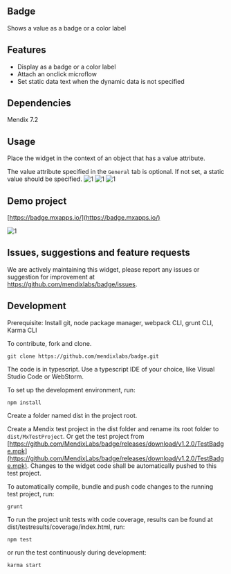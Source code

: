 ## Badge

Shows a value as a badge or a color label

## Features

 * Display as a badge or a color label
 * Attach an onclick microflow
 * Set static data text when the dynamic data is not specified

## Dependencies

Mendix 7.2

## Usage
Place the widget in the context of an object that has a value attribute.

The value attribute specified in the `General` tab is optional. If not set, a static value should be specified.
![1](https://raw.githubusercontent.com/mendixlabs/badge/v1.2.0/assets/General.png)
![1](https://raw.githubusercontent.com/mendixlabs/badge/v1.2.0/assets/Display.png)
![1](https://raw.githubusercontent.com/mendixlabs/badge/v1.2.0/assets/Events.png)

## Demo project

[https://badge.mxapps.io/](https://badge.mxapps.io/)

![1](https://raw.githubusercontent.com/mendixlabs/badge/v1.2.0/assets/demo.png)

## Issues, suggestions and feature requests

We are actively maintaining this widget, please report any issues or suggestion for improvement at
https://github.com/mendixlabs/badge/issues.

## Development
Prerequisite: Install git, node package manager, webpack CLI, grunt CLI, Karma CLI

To contribute, fork and clone.

    git clone https://github.com/mendixlabs/badge.git

The code is in typescript. Use a typescript IDE of your choice, like Visual Studio Code or WebStorm.

To set up the development environment, run:

    npm install

Create a folder named dist in the project root.

Create a Mendix test project in the dist folder and rename its root folder to `dist/MxTestProject`. Or get the test project from [https://github.com/MendixLabs/badge/releases/download/v1.2.0/TestBadge.mpk](https://github.com/MendixLabs/badge/releases/download/v1.2.0/TestBadge.mpk). Changes to the widget code shall be automatically pushed to this test project.

To automatically compile, bundle and push code changes to the running test project, run:

    grunt

To run the project unit tests with code coverage, results can be found at dist/testresults/coverage/index.html, run:

    npm test

or run the test continuously during development:

    karma start
